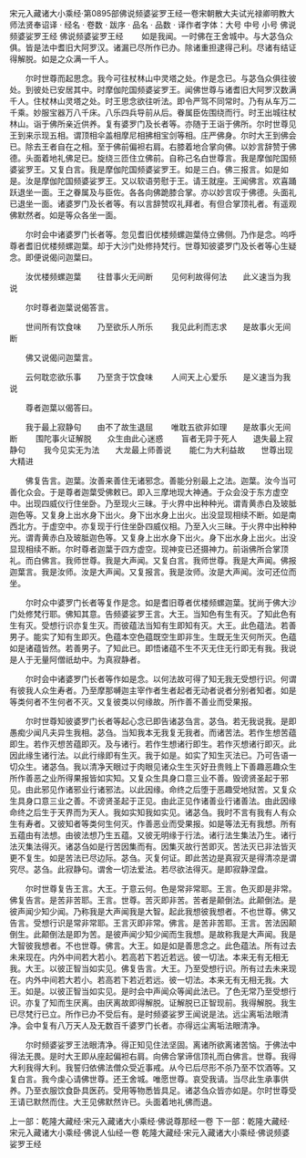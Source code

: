 宋元入藏诸大小乘经·第0895部佛说频婆娑罗王经一卷宋朝散大夫试光禄卿明教大师法贤奉诏译
· 经名 · 卷数 · 跋序
· 品名 · 品数 · 译作者字体：大号 中号 小号
佛说频婆娑罗王经
佛说频婆娑罗王经
　　如是我闻。一时佛在王舍城中。与大苾刍众俱。皆是法中耆旧大阿罗汉。诸漏已尽所作已办。除诸重担逮得己利。尽诸有结证得解脱。如是之众满一千人。

　　尔时世尊而起思念。我今可往杖林山中灵塔之处。作是念已。与苾刍众俱往彼处。到彼处已安居其中。时摩伽陀国频婆娑罗王。闻佛世尊与诸耆旧大阿罗汉数满千人。住杖林山灵塔之处。时王思念欲往听法。即令严驾不同常时。乃有从车万二千乘。妙服宝器万八千床。八乐四兵导前从后。眷属臣佐围绕而行。时王出城往杖林山。诣于佛所亲近供养。复有婆罗门及长者等。亦随于王诣于佛所。尔时世尊见王到来示现五相。谓顶相伞盖相摩尼相拂相宝剑等相。庄严佛身。尔时大王到佛会已。除去王者自在之相。至于佛前偏袒右肩。右膝着地合掌向佛。以妙言辞赞于佛德。头面着地礼佛足已。旋绕三匝住立佛前。自称己名白世尊言。我是摩伽陀国频婆娑罗王。又复白言。我是摩伽陀国频婆娑罗王。如是三白。佛三报言。如是如是。汝是摩伽陀国频婆娑罗王。又以软语劳慰于王。请王就座。王闻佛言。欢喜踊跃退坐一面。王之眷属及与臣佐。各各向佛跪膝合掌。亦以妙言叹于佛德。头面礼已退坐一面。诸婆罗门及长者等。有以言辞赞叹礼拜者。有但合掌顶礼者。有遥观佛默然者。如是等众各坐一面。

　　尔时会中诸婆罗门长者等。忽见耆旧优楼频螺迦葉侍立佛侧。乃作是念。呜呼尊者耆旧优楼频螺迦葉。却于大沙门处修持梵行。世尊知彼婆罗门及长者等心生疑念。即便说偈问迦葉曰。

　　汝优楼频螺迦葉　　往昔事火无间断
　　见何利故得何法　　此义速当为我说

　　尔时尊者迦葉说偈答言。

　　世间所有饮食味　　乃至欲乐人所乐
　　我见此利而志求　　是故事火无间断

　　佛又说偈问迦葉言。

　　云何耽恋欲乐事　　乃至贪于饮食味
　　人间天上心爱乐　　是义速当为我说

　　尊者迦葉以偈答曰。

　　我于最上寂静句　　由不了故生退屈
　　唯耽五欲非如理　　是故事火无间断
　　围陀事火证解脱　　众生由此心迷惑
　　盲者无异于死人　　退失最上寂静句
　　我今见实无为法　　大龙最上师善说
　　能仁为大利益故　　世尊出现大精进

　　佛复告言。迦葉。汝善来善住无诸邪念。善能分别最上之法。迦葉。汝今当可善化众会。于是尊者迦葉受佛敕已。即入三摩地现大神通。于众会没于东方虚空中。出现四威仪行住坐卧。乃至现火三昧。于火界中出种种光。谓青黄赤白及玻胝迦色等。又复身上出水身下出火。身下出水身上出火。出没显现相续不断。如是南西北方。于虚空中。亦复现于行住坐卧四威仪相。乃至入火三昧。于火界中出种种光。谓青黄赤白及玻胝迦色等。又复身上出水身下出火。身下出水身上出火。出没显现相续不断。尔时尊者迦葉于四方虚空。现神变已还摄神力。前诣佛所合掌顶礼。而白佛言。我师世尊。我是大声闻。又复白言。我师世尊。我是大声闻。佛报迦葉言。我是汝师。汝是大声闻。又复报言。我是汝师。汝是大声闻。汝可还位而坐。

　　尔时众中婆罗门长者等复作是念。如是耆旧尊者优楼频螺迦葉。犹尚于佛大沙门处修梵行耶。佛知其意。告频婆娑罗王言。大王。当知色有生有灭。了知此色有生有灭。受想行识亦复生灭。而彼蕴法当知有生即知有灭。大王。此色蕴法。若善男子。能实了知有生即灭。色蕴本空色蕴既空生即非生。生既无生灭何所灭。色蕴如是诸蕴皆然。若善男子。了知此已。即悟诸蕴不生不灭无住无行即无有我。我说是人于无量阿僧祇劫中。为真寂静者。

　　尔时会中诸婆罗门长者等作如是念。以何法故可得了知无我无受想行识。何谓有彼我人众生寿者。乃至摩那嚩迦主宰作者生者起者无动者说者分别者知者。如是等类何者不生何者不灭。又复彼类以何缘故。所作善不善业而受果报。

　　尔时世尊知彼婆罗门长者等起心念已即告诸苾刍言。苾刍。若无我说我。是即愚痴少闻凡夫异生我相。苾刍。当知我本无我复无我者。而诸苦法。若作生想苦蕴即生。若作灭想苦蕴即灭。及与诸行。若作生想诸行即生。若作灭想诸行即灭。此因此缘生诸行法。以此行缘即有生灭。我于如是。如实了知生灭法已。乃可告语一切众生。诸苾刍。我以清净天眼过于肉眼见诸众生生灭好丑贵贱上下善趣恶趣众生所作善恶之业所得果报皆如实知。又复众生具身口意三业不善。毁谤贤圣起于邪见。由此邪见作诸邪业行诸邪法。以此因缘。命终之后堕于恶趣受地狱苦。又复众生具身口意三业之善。不谤贤圣起于正见。由此正见作诸善业行诸善法。由此因缘命终之后生于天界而为天人。我如实知我如实见。诸苾刍。我时不言有我有人有众生有寿者。又彼知者等类何生何灭。作善恶业而受果报。如是等法无有我想。所有五蕴由有法想。由彼法想乃生五蕴。又彼无明缘于行法。诸行法生集法乃生。诸行法灭集法得灭。诸苾刍如是行苦因集而有。因集灭故行苦即灭。苦法灭已非法皆灭更不复生。如是苦法已尽边际。苾刍。灭复何证。即此苦边是真寂灭是得清凉是谓究尽。苾刍。此寂静句。谓舍一切法爱法。若尽欲法得灭。是即寂静涅盘。

　　尔时世尊复告王言。大王。于意云何。色是常非常耶。王言。色灭即是非常。佛复告言。是苦非苦耶。王言。世尊。苦灭即非苦。苦者是颠倒法。此颠倒法。是彼声闻少知少闻。乃称我是大声闻我是大智。起此我想彼我想者。不也世尊。佛又告言。受想行识是常非常耶。王言灭即非常。佛言。是苦非苦耶。王言。苦法因颠倒生。此颠倒法是即为苦。是彼声闻少知少闻而生我想。是故称我是大声闻。我是大智彼我想者。不也世尊。佛言。大王。如是如是善思念之。此色蕴法。所有过去未来现在。内外中间若大若小。若高若下若近若远。彼一切法。本来无有无相无我。大王。以彼正智当如实见。佛复告言。大王。乃至受想行识。所有过去未来现在。内外中间若大若小。若高若下若近若远。彼一切法。本来无有无相无我。大王。如是。以彼正智当如实见。是时会中声闻众等闻此法已。了色无常乃至受想行识。亦复了知而生厌离。由厌离故即得解脱。证解脱已正智现前。我得解脱。我生已尽梵行已立。所作已办不受后有。是时频婆娑罗王闻说是法。远尘离垢法眼清净。会中复有八万天人及无数百千婆罗门长者。亦得远尘离垢法眼清净。

　　尔时频婆娑罗王法眼清净。得正知见住法坚固。离诸所欲离诸苦恼。于佛法中得法无畏。是时大王即从座起偏袒右肩。向佛合掌谛信顶礼而白佛言。世尊。我得大利我得大利。我誓归依佛法僧众受近事戒。从今已后尽形不杀乃至不饮酒等。又复白言。我今虔心请佛世尊。还王舍城。唯愿世尊。哀受我请。当尽此生承事供养。乃至衣服饮食卧具医药。受用等物悉皆具足。诸苾刍众皆亦如是。尔时世尊受王请已默然而住。大王见佛默然许已。头面着地礼佛而退。

上一部：乾隆大藏经·宋元入藏诸大小乘经·佛说尊那经一卷
下一部：乾隆大藏经·宋元入藏诸大小乘经·佛说人仙经一卷
乾隆大藏经·宋元入藏诸大小乘经·佛说频婆娑罗王经